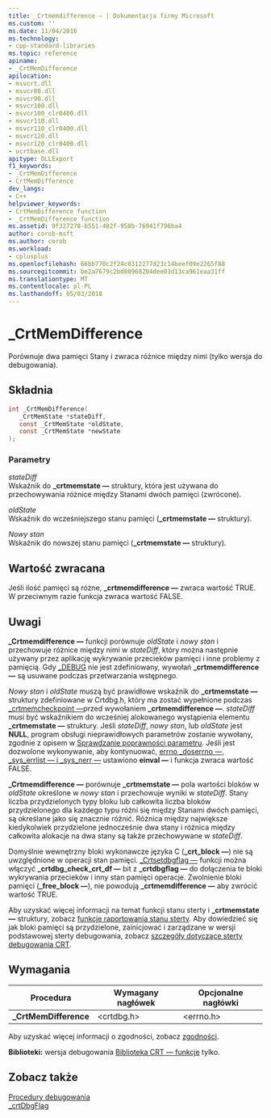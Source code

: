 ```yaml
---
title: _Crtmemdifference — | Dokumentacja firmy Microsoft
ms.custom: ''
ms.date: 11/04/2016
ms.technology:
- cpp-standard-libraries
ms.topic: reference
apiname:
- _CrtMemDifference
apilocation:
- msvcrt.dll
- msvcr80.dll
- msvcr90.dll
- msvcr100.dll
- msvcr100_clr0400.dll
- msvcr110.dll
- msvcr110_clr0400.dll
- msvcr120.dll
- msvcr120_clr0400.dll
- ucrtbase.dll
apitype: DLLExport
f1_keywords:
- _CrtMemDifference
- CrtMemDifference
dev_langs:
- C++
helpviewer_keywords:
- CrtMemDifference function
- _CrtMemDifference function
ms.assetid: 0f327278-b551-482f-958b-76941f796ba4
author: corob-msft
ms.author: corob
ms.workload:
- cplusplus
ms.openlocfilehash: 66bb770c2f24c0312277d23c14beef09e2265f88
ms.sourcegitcommit: be2a7679c2bd80968204dee03d13ca961eaa31ff
ms.translationtype: MT
ms.contentlocale: pl-PL
ms.lasthandoff: 05/03/2018
---
```

# <a name="crtmemdifference"></a>_CrtMemDifference

Porównuje dwa pamięci Stany i zwraca różnice między nimi (tylko wersja do debugowania).

## <a name="syntax"></a>Składnia

```C
int _CrtMemDifference(
   _CrtMemState *stateDiff,
   const _CrtMemState *oldState,
   const _CrtMemState *newState
);
```

### <a name="parameters"></a>Parametry

*stateDiff*<br/>
Wskaźnik do **_crtmemstate —** struktury, która jest używana do przechowywania różnice między Stanami dwóch pamięci (zwrócone).

*oldState*<br/>
Wskaźnik do wcześniejszego stanu pamięci (**_crtmemstate —** struktury).

*Nowy stan*<br/>
Wskaźnik do nowszej stanu pamięci (**_crtmemstate —** struktury).

## <a name="return-value"></a>Wartość zwracana

Jeśli ilość pamięci są różne, **_crtmemdifference —** zwraca wartość TRUE. W przeciwnym razie funkcja zwraca wartość FALSE.

## <a name="remarks"></a>Uwagi

**_Crtmemdifference —** funkcji porównuje *oldState* i *nowy stan* i przechowuje różnice między nimi w *stateDiff*, który można następnie używany przez aplikację wykrywanie przecieków pamięci i inne problemy z pamięcią. Gdy [_DEBUG](../../c-runtime-library/debug.md) nie jest zdefiniowany, wywołań **_crtmemdifference —** są usuwane podczas przetwarzania wstępnego.

*Nowy stan* i *oldState* muszą być prawidłowe wskaźnik do **_crtmemstate —** struktury zdefiniowane w Crtdbg.h, który ma zostać wypełnione podczas [_crtmemcheckpoint —](crtmemcheckpoint.md)przed wywołaniem **_crtmemdifference —**. *stateDiff* musi być wskaźnikiem do wcześniej alokowanego wystąpienia elementu **_crtmemstate —** struktury. Jeśli *stateDiff*, *nowy stan*, lub *oldState* jest **NULL**, program obsługi nieprawidłowych parametrów zostanie wywołany, zgodnie z opisem w [ Sprawdzanie poprawności parametru](../../c-runtime-library/parameter-validation.md). Jeśli jest dozwolone wykonywanie, aby kontynuować, [errno _doserrno —, _sys_errlist — i _sys_nerr —](../../c-runtime-library/errno-doserrno-sys-errlist-and-sys-nerr.md) ustawiono **einval —** i funkcja zwraca wartość FALSE.

**_Crtmemdifference —** porównuje **_crtmemstate —** pola wartości bloków w *oldState* określone w *nowy stan* i przechowuje wyniki w *stateDiff*. Stany liczba przydzielonych typy bloku lub całkowita liczba bloków przydzielonego dla każdego typu różni się między Stanami dwóch pamięci, są określane jako się znacznie różnić. Różnica między największe kiedykolwiek przydzielone jednocześnie dwa stany i różnica między całkowita alokacje na dwa stany są także przechowywane w *stateDiff*.

Domyślnie wewnętrzny bloki wykonawcze języka C (**_crt_block —**) nie są uwzględnione w operacji stan pamięci. [_Crtsetdbgflag —](crtsetdbgflag.md) funkcji można włączyć **_crtdbg_check_crt_df —** bit z **_crtdbgflag —** do dołączenia te bloki wykrywania przecieków i inny stan pamięci operacje. Zwolnienie bloki pamięci (**_free_block —**), nie powodują **_crtmemdifference —** aby zwrócić wartość TRUE.

Aby uzyskać więcej informacji na temat funkcji stanu sterty i **_crtmemstate —** struktury, zobacz [funkcje raportowania stanu sterty](/visualstudio/debugger/crt-debug-heap-details). Aby dowiedzieć się jak bloki pamięci są przydzielone, zainicjować i zarządzane w wersji podstawowej sterty debugowania, zobacz [szczegóły dotyczące sterty debugowania CRT](/visualstudio/debugger/crt-debug-heap-details).

## <a name="requirements"></a>Wymagania

|Procedura|Wymagany nagłówek|Opcjonalne nagłówki|
|-------------|---------------------|---------------------|
|**_CrtMemDifference**|\<crtdbg.h>|\<errno.h>|

Aby uzyskać więcej informacji o zgodności, zobacz [zgodności](../../c-runtime-library/compatibility.md).

**Biblioteki:** wersja debugowania [Biblioteka CRT — funkcje](../../c-runtime-library/crt-library-features.md) tylko.

## <a name="see-also"></a>Zobacz także

[Procedury debugowania](../../c-runtime-library/debug-routines.md)<br/>
[_crtDbgFlag](../../c-runtime-library/crtdbgflag.md)<br/>
